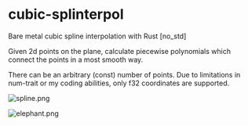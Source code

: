 # cubic-splinterpol
Bare metal cubic spline interpolation with Rust [no\_std]

Given 2d points on the plane, calculate piecewise polynomials which connect
the points in a most smooth way.

There can be an arbitrary (const) number of points. Due to limitations in
num-trait or my coding abilities, only f32 coordinates are supported.

![spline.png](https://github.com/barafael/splinterpol-baremetal/blob/main/16-points.png)

![elephant.png](https://github.com/barafael/splinterpol-baremetal/blob/main/elephant.png)

